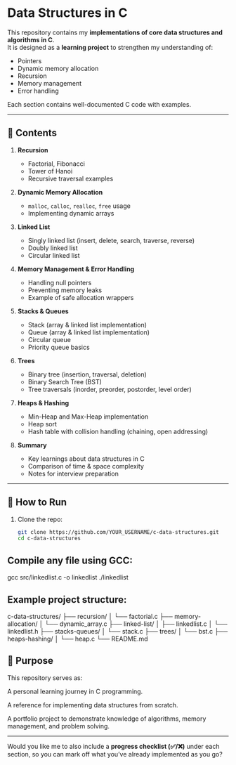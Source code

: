 # Data Structures in C  

This repository contains my **implementations of core data structures and algorithms in C**.  
It is designed as a **learning project** to strengthen my understanding of:  
- Pointers  
- Dynamic memory allocation  
- Recursion  
- Memory management  
- Error handling  

Each section contains well-documented C code with examples.  

---

## 📂 Contents  

1. **Recursion**  
   - Factorial, Fibonacci  
   - Tower of Hanoi  
   - Recursive traversal examples  

2. **Dynamic Memory Allocation**  
   - `malloc`, `calloc`, `realloc`, `free` usage  
   - Implementing dynamic arrays  

3. **Linked List**  
   - Singly linked list (insert, delete, search, traverse, reverse)  
   - Doubly linked list  
   - Circular linked list  

4. **Memory Management & Error Handling**  
   - Handling null pointers  
   - Preventing memory leaks  
   - Example of safe allocation wrappers  

5. **Stacks & Queues**  
   - Stack (array & linked list implementation)  
   - Queue (array & linked list implementation)  
   - Circular queue  
   - Priority queue basics  

6. **Trees**  
   - Binary tree (insertion, traversal, deletion)  
   - Binary Search Tree (BST)  
   - Tree traversals (inorder, preorder, postorder, level order)  

7. **Heaps & Hashing**  
   - Min-Heap and Max-Heap implementation  
   - Heap sort  
   - Hash table with collision handling (chaining, open addressing)  

8. **Summary**  
   - Key learnings about data structures in C  
   - Comparison of time & space complexity  
   - Notes for interview preparation  

---

## 🚀 How to Run  

1. Clone the repo:  
   ```bash
   git clone https://github.com/YOUR_USERNAME/c-data-structures.git
   cd c-data-structures


## Compile any file using GCC:

gcc src/linkedlist.c -o linkedlist
./linkedlist


## Example project structure:

c-data-structures/
├── recursion/
│   └── factorial.c
├── memory-allocation/
│   └── dynamic_array.c
├── linked-list/
│   ├── linkedlist.c
│   └── linkedlist.h
├── stacks-queues/
│   └── stack.c
├── trees/
│   └── bst.c
├── heaps-hashing/
│   └── heap.c
└── README.md

## 🎯 Purpose

This repository serves as:

A personal learning journey in C programming.

A reference for implementing data structures from scratch.

A portfolio project to demonstrate knowledge of algorithms, memory management, and problem solving.


---

Would you like me to also include a **progress checklist (✅/❌)** under each section, so you can mark off what you’ve already implemented as you go?
